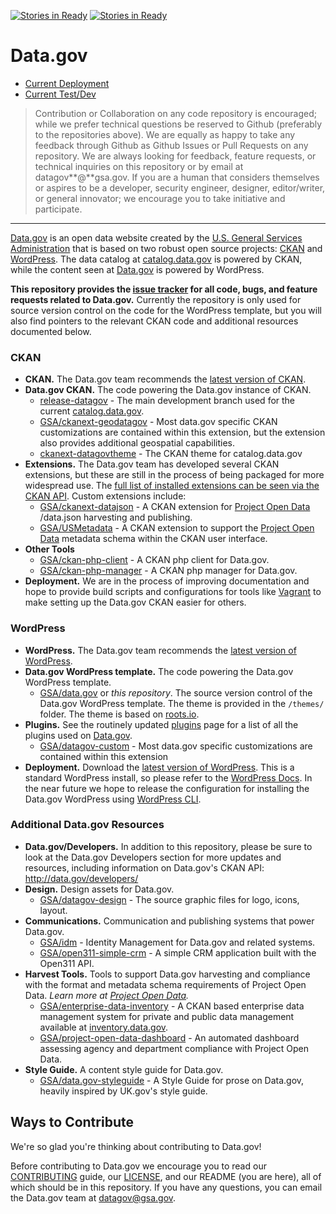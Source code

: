 [![Stories in Ready](https://badge.waffle.io/gsa/data.gov.png?label=ready&title=Ready)](https://waffle.io/gsa/data.gov)
[![Stories in Ready](https://badge.waffle.io/gsa/data.gov.png?label=ready&title=Ready)](https://waffle.io/gsa/data.gov)
# Data.gov  

* [Current Deployment](https://github.com/GSA/catalog-deploy)
* [Current Test/Dev](https://github.com/GSA/catalog-app)

> Contribution or Collaboration on any code repository is encouraged; while we prefer technical questions be reserved to Github (preferably to the repositories above). We are equally as happy to take any feedback through Github as Github Issues or Pull Requests on any repository. We are always looking for feedback, feature requests, or technical inquiries on this repository or by email at datagov**@**gsa.gov. If you are a human that considers themselves or aspires to be a developer, security engineer, designer, editor/writer, or general innovator; we encourage you to take initiative and participate.

----

[Data.gov](http://data.gov) is an open data website created by the [U.S. General Services Administration](https://github.com/GSA/) that is based on two robust open source projects: [CKAN](http://ckan.org) and [WordPress](http://wordpress.org). The data catalog at [catalog.data.gov](https://catalog.data.gov) is powered by CKAN, while the content seen at [Data.gov](http://Data.gov) is powered by WordPress.  
        
**This repository provides the [issue tracker](https://github.com/GSA/data.gov/issues) for all code, bugs, and feature requests related to Data.gov.** Currently the repository is only used for source version control on the code for the WordPress template, but you will also find pointers to the relevant CKAN code and additional resources documented below.

### CKAN

* **CKAN.** The Data.gov team recommends the [latest version of CKAN](http://ckan.org/developers/docs-and-download/).
* **Data.gov CKAN.** The code powering the Data.gov instance of CKAN. 
    * [release-datagov](https://github.com/GSA/ckan/tree/release-datagov) - The main development branch used for the current [catalog.data.gov](https://catalog.data.gov).
    * [GSA/ckanext-geodatagov](https://github.com/GSA/ckanext-geodatagov) - Most data.gov specific CKAN customizations are contained within this extension, but the extension also provides additional geospatial capabilities.  
    * [ckanext-datagovtheme](https://github.com/GSA/ckanext-datagovtheme) - The CKAN theme for catalog.data.gov
* **Extensions.** The Data.gov team has developed several CKAN extensions, but these are still in the process of being packaged for more widespread use. The [full list of installed extensions can be seen via the CKAN API](http://catalog.data.gov/api/util/status). Custom extensions include:
   * [GSA/ckanext-datajson](https://github.com/GSA/ckanext-datajson) - A CKAN extension for [Project Open Data](https://project-open-data.github.io) /data.json harvesting and publishing. 
   * [GSA/USMetadata](https://github.com/GSA/USMetadata) - A CKAN extension to support the [Project Open Data](https://project-open-data.github.io) metadata schema within the CKAN user interface. 
* **Other Tools**  
   * [GSA/ckan-php-client](https://github.com/GSA/ckan-php-client) - A CKAN php client for Data.gov.
   * [GSA/ckan-php-manager](https://github.com/GSA/ckan-php-manager) - A CKAN php manager for Data.gov.    
* **Deployment.** We are in the process of improving documentation and hope to provide build scripts and configurations for tools like [Vagrant](http://www.vagrantup.com/) to make setting up the Data.gov CKAN easier for others.  

### WordPress

* **WordPress.** The Data.gov team recommends the [latest version of WordPress](http://wordpress.org/download/).
* **Data.gov WordPress template.** The code powering the Data.gov WordPress template.
    * [GSA/data.gov](https://github.com/GSA/data.gov) or *this repository*. The source version control of the Data.gov WordPress template. The theme is provided in the `/themes/` folder. The theme is based on [roots.io](http://roots.io/starter-theme/).
* **Plugins.** See the routinely updated [plugins](plugins.md) page for a list of all the plugins used on [Data.gov](https://www.data.gov/).
    * [GSA/datagov-custom](https://github.com/GSA/datagov-custom) - Most data.gov specific customizations are contained within this extension
* **Deployment.** Download the [latest version of WordPress](http://wordpress.org/download/). This is a standard WordPress install, so please refer to the [WordPress Docs](http://codex.wordpress.org/Installing_WordPress). In the near future we hope to release the configuration for installing the Data.gov WordPress using [WordPress CLI](http://wp-cli.org/). 

### Additional Data.gov Resources
* **Data.gov/Developers.**  In addition to this repository, please be sure to look at the Data.gov Developers section for more updates and resources, including information on Data.gov's CKAN API: http://data.gov/developers/
* **Design.** Design assets for Data.gov.
    * [GSA/datagov-design](https://github.com/GSA/datagov-design) - The source graphic files for logo, icons, layout.
* **Communications.** Communication and publishing systems that power Data.gov.
    * [GSA/idm](https://github.com/GSA/idm) - Identity Management for Data.gov and related systems. 
    * [GSA/open311-simple-crm](https://github.com/GSA/open311-simple-crm) - A simple CRM application built with the Open311 API. 
* **Harvest Tools.** Tools to support Data.gov harvesting and compliance with the format and metadata schema requirements of Project Open Data. *Learn more at [Project Open Data](https://project-open-data.cio.gov/).*
    * [GSA/enterprise-data-inventory](https://github.com/GSA/enterprise-data-inventory) - A CKAN based enterprise data management system for private and public data management available at [inventory.data.gov](https://inventory.data.gov/).
    * [GSA/project-open-data-dashboard](https://github.com/GSA/project-open-data-dashboard) - An automated dashboard assessing agency and department compliance with Project Open Data.
* **Style Guide.** A content style guide for Data.gov.
    * [GSA/data.gov-styleguide](https://github.com/GSA/data.gov-styleguide) - A Style Guide for prose on Data.gov, heavily inspired by UK.gov's style guide.

## Ways to Contribute
We're so glad you're thinking about contributing to Data.gov!

Before contributing to Data.gov we encourage you to read our [CONTRIBUTING](https://github.com/GSA/data.gov/blob/master/CONTRIBUTING.md) guide, our [LICENSE](https://github.com/GSA/data.gov/blob/master/LICENSE.md), and our README (you are here), all of which should be in this repository. If you have any questions, you can email the Data.gov team at [datagov@gsa.gov](mailto:datagov@gsa.gov).


